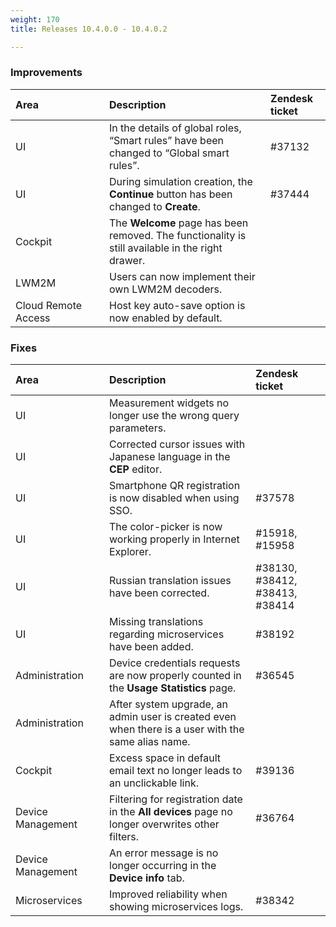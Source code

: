 ```yaml
---
weight: 170
title: Releases 10.4.0.0 - 10.4.0.2

---
```


### Improvements

<table>
<col width = 150>
<thead>
<tr>
<th style="text-align:left">Area</th>
<th style="text-align:left">Description</th>
<th style="text-align:left">Zendesk ticket</th>
</tr>
</thead>
<tbody>
<tr>
<td style="text-align:left">UI</td>
<td style="text-align:left">In the details of global roles, “Smart rules” have been changed to “Global smart rules”.</td>
<td>#37132 </td>
</tr>
<tr>
<td style="text-align:left">UI</td>
<td style="text-align:left">During simulation creation, the <strong>Continue</strong> button has been changed to <strong>Create</strong>.</td>
<td>#37444</td>
</tr>
<tr>
<td style="text-align:left">Cockpit</td>
<td style="text-align:left">The <strong>Welcome</strong> page has been removed. The functionality is still available in the right drawer.</td>
<td> </td>
</tr>
<tr>
<td style="text-align:left">LWM2M</td>
<td style="text-align:left">Users can now implement their own LWM2M decoders.</td>
<td> </td>
</tr>
<tr>
<td style="text-align:left">Cloud Remote Access</td>
<td style="text-align:left">Host key auto-save option is now enabled by default.</td>
<td> </td>
</tr>
</tbody>
</table>

### Fixes

<table>
<colgroup><col width="150">
</colgroup><thead>
<tr>
<th style="text-align:left">Area</th>
<th style="text-align:left">Description</th>
<th style="text-align:left">Zendesk ticket</th>
</tr>
</thead>
<tbody>
<tr>
<td style="text-align:left">UI</td>
<td style="text-align:left">Measurement widgets no longer use the wrong query parameters.</td>
<td> </td>
</tr>
<tr>
<td style="text-align:left">UI</td>
<td style="text-align:left">Corrected cursor issues with Japanese language in the <strong>CEP</strong> editor.</td>
<td> </td>
</tr>
<tr>
<td style="text-align:left">UI</td>
<td style="text-align:left">Smartphone QR registration is now disabled when using SSO.</td>
<td style="text-align:left">#37578 </td>
</tr>
<tr>
<td style="text-align:left">UI</td>
<td style="text-align:left">The color-picker is now working properly in Internet Explorer.</td>
<td style="text-align:left">#15918, #15958</td>
</tr>
<tr>
<td style="text-align:left">UI</td>
<td style="text-align:left">Russian translation issues have been corrected.
</td>
<td style="text-align:left">#38130, #38412, #38413, #38414</td>
</tr>
<tr>
<td style="text-align:left">UI</td>
<td style="text-align:left">Missing translations regarding microservices have been added.</td>
<td style="text-align:left">#38192</td>
</tr>
<tr>
<td style="text-align:left">Administration</td>
<td style="text-align:left">Device credentials requests are now properly counted in the <strong>Usage Statistics</strong> page.</td>
<td style="text-align:left">#36545 </td>
</tr>
<tr>
<td style="text-align:left">Administration</td>
<td style="text-align:left">After system upgrade, an admin user is created even when there is a user with the same alias name.</td>
<td> </td>
</tr>
<tr>
<td style="text-align:left">Cockpit</td>
<td style="text-align:left">Excess space in default email text no longer leads to an unclickable link.</td>
<td style="text-align:left">#39136 </td>
</tr>
<tr>
<td style="text-align:left">Device Management</td>
<td style="text-align:left">Filtering for registration date in the <strong>All devices</strong> page no longer overwrites other filters. </td>
<td style="text-align:left">#36764</td>
</tr>
<tr>
<td style="text-align:left">Device Management</td>
<td style="text-align:left"> An error message is no longer occurring in the <strong>Device info</strong> tab.</td>
<td style="text-align:left"> </td>
</tr>
<tr>
<td style="text-align:left">Microservices</td>
<td style="text-align:left">Improved reliability when showing microservices logs.</td>
<td style="text-align:left">#38342</td>
</tr>
</tbody>
</table>